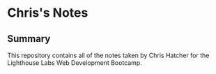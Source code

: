 # Chris's Notes

## Summary

This repository contains all of the notes taken by Chris Hatcher for the Lighthouse Labs Web Development Bootcamp.

